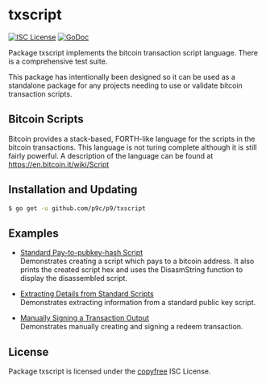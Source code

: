 # txscript

[![ISC License](http://img.shields.io/badge/license-ISC-blue.svg)](http://copyfree.org)
[![GoDoc](https://godoc.org/github.com/p9c/p9/txscript?status.png)](http://godoc.org/github.com/p9c/p9/txscript)

Package txscript implements the bitcoin transaction script language. There is a
comprehensive test suite.

This package has intentionally been designed so it can be used as a standalone
package for any projects needing to use or validate bitcoin transaction scripts.

## Bitcoin Scripts

Bitcoin provides a stack-based, FORTH-like language for the scripts in the
bitcoin transactions. This language is not turing complete although it is still
fairly powerful. A description of the language can be found
at https://en.bitcoin.it/wiki/Script

## Installation and Updating

```bash
$ go get -u github.com/p9c/p9/txscript
```

## Examples

- [Standard Pay-to-pubkey-hash Script](http://godoc.org/github.com/p9c/p9/txscript#example-PayToAddrScript)  
  Demonstrates creating a script which pays to a bitcoin address. It also prints
  the created script hex and uses the DisasmString function to display the
  disassembled script.

- [Extracting Details from Standard Scripts](http://godoc.org/github.com/p9c/p9/txscript#example-ExtractPkScriptAddrs)  
  Demonstrates extracting information from a standard public key script.

- [Manually Signing a Transaction Output](http://godoc.org/github.com/p9c/p9/txscript#example-SignTxOutput)  
  Demonstrates manually creating and signing a redeem transaction.

## License

Package txscript is licensed under the [copyfree](http://copyfree.org) ISC
License.
